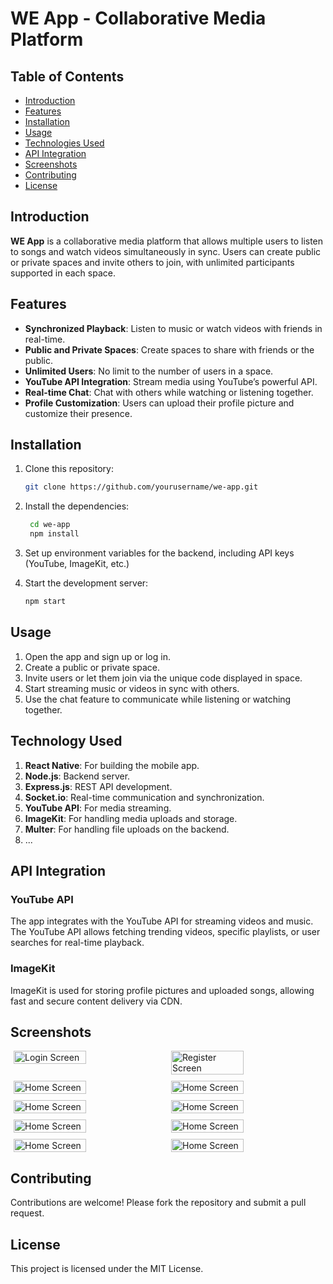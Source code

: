 # WE App - Collaborative Media Platform

## Table of Contents
- [Introduction](#introduction)
- [Features](#features)
- [Installation](#installation)
- [Usage](#usage)
- [Technologies Used](#technologies-used)
- [API Integration](#api-integration)
- [Screenshots](#screenshots)
- [Contributing](#contributing)
- [License](#license)

## Introduction
**WE App** is a collaborative media platform that allows multiple users to listen to songs and watch videos simultaneously in sync. Users can create public or private spaces and invite others to join, with unlimited participants supported in each space.

## Features
- **Synchronized Playback**: Listen to music or watch videos with friends in real-time.
- **Public and Private Spaces**: Create spaces to share with friends or the public.
- **Unlimited Users**: No limit to the number of users in a space.
- **YouTube API Integration**: Stream media using YouTube’s powerful API.
- **Real-time Chat**: Chat with others while watching or listening together.
- **Profile Customization**: Users can upload their profile picture and customize their presence.
  
## Installation
1. Clone this repository:
   ```bash
   git clone https://github.com/yourusername/we-app.git


2. Install the dependencies:
   ```bash
    cd we-app
    npm install

3. Set up environment variables for the backend, including API keys (YouTube, ImageKit, etc.)

4. Start the development server:
    ```bash
    npm start
    ```

## Usage

1. Open the app and sign up or log in.
2. Create a public or private space.
3. Invite users or let them join via the unique code displayed in space.
4. Start streaming music or videos in sync with others.
5. Use the chat feature to communicate while listening or watching together.

## Technology Used

1. **React Native**: For building the mobile app.
2. **Node.js**: Backend server.
3. **Express.js**: REST API development.
4. **Socket.io**: Real-time communication and synchronization.
5. **YouTube API**: For media streaming.
6. **ImageKit**: For handling media uploads and storage.
7. **Multer**: For handling file uploads on the backend.
8. ...


## API Integration
### YouTube API
The app integrates with the YouTube API for streaming videos and music. The YouTube API allows fetching trending videos, specific playlists, or user searches for real-time playback.

### ImageKit
ImageKit is used for storing profile pictures and uploaded songs, allowing fast and secure content delivery via CDN.

## Screenshots
<div style="display:flex; flex-wrap:wrap; justify-content:space-around;row-gap:10px">
    <img src="" alt="Login Screen" style="width:48%">
    <img src="" alt="Register Screen" style="width:48%">
    <img src="https://ik.imagekit.io/d3kzbpbila/thejashari_9FH7ctv7v" alt="Home Screen" style="width:48%">
    <img src="https://ik.imagekit.io/d3kzbpbila/thejashari_GzOsT3p891" alt="Home Screen" style="width:48%">
    <img src="https://ik.imagekit.io/d3kzbpbila/thejashari_wWPq17qZL" alt="Home Screen" style="width:48%">
    <img src="https://ik.imagekit.io/d3kzbpbila/thejashari_KnMK5Nmum" alt="Home Screen" style="width:48%">
    <img src="https://ik.imagekit.io/d3kzbpbila/thejashari_YVSrxyF0U" alt="Home Screen" style="width:48%">
    <img src="https://ik.imagekit.io/d3kzbpbila/thejashari_zNrq7CKPBD" alt="Home Screen" style="width:48%">
    <img src="https://ik.imagekit.io/d3kzbpbila/thejashari_9oemLp_JMl" alt="Home Screen" style="width:48%">
    <img src="https://ik.imagekit.io/d3kzbpbila/thejashari_kEniPymAb" alt="Home Screen" style="width:48%">
</div> 

## Contributing
Contributions are welcome! Please fork the repository and submit a pull request.

## License
This project is licensed under the MIT License.

